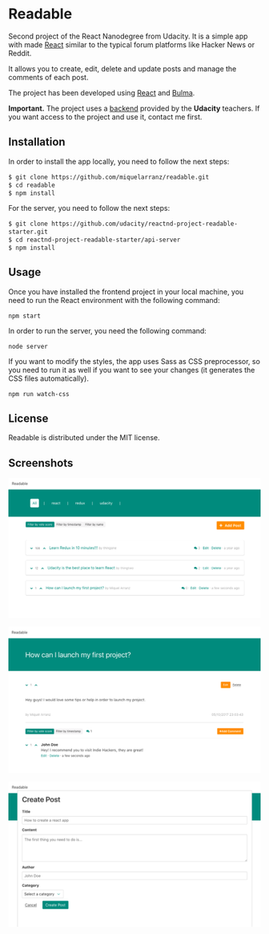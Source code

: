 # Readable

Second project of the React Nanodegree from Udacity. It is a simple app with made [React]('https://facebook.github.io/react/') similar to the typical forum platforms like Hacker News or Reddit.

It allows you to create, edit, delete and update posts and manage the comments of each post.

The project has been developed using [React]('https://facebook.github.io/react/') and [Bulma](http://bulma.io/).

**Important.** The project uses a [backend]('https://github.com/udacity/reactnd-project-readable-starter') provided by the **Udacity** teachers. If you want access to the project and use it, contact me first.

## Installation

In order to install the app locally, you need to follow the next steps:

```
$ git clone https://github.com/miquelarranz/readable.git
$ cd readable
$ npm install
```

For the server, you need to follow the next steps:

```
$ git clone https://github.com/udacity/reactnd-project-readable-starter.git
$ cd reactnd-project-readable-starter/api-server
$ npm install
```

## Usage

Once you have installed the frontend project in your local machine, you need to run the React environment with the following command:

```
npm start
```

In order to run the server, you need the following command:

```
node server
```

If you want to modify the styles, the app uses Sass as CSS preprocessor, so you need to run it as well if you want to see your changes (it generates the CSS files automatically).

```
npm run watch-css
```

## License

Readable is distributed under the MIT license.

## Screenshots

![Posts Overview](src/images/documentation/Posts%20Overview.png)

![Post Detail](src/images/documentation/Post%20Detail.png)

![Create Post Modal](src/images/documentation/Create%20Post%20Modal.png)

